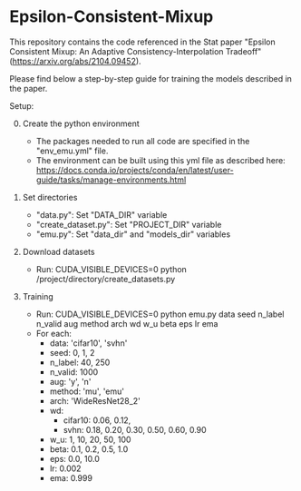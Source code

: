 # Epsilon-Consistent-Mixup

This repository contains the code referenced in the Stat paper "Epsilon Consistent Mixup: An Adaptive Consistency-Interpolation Tradeoff" (https://arxiv.org/abs/2104.09452).

Please find below a step-by-step guide for training the models described in the paper.

Setup:

0. Create the python environment
   - The packages needed to run all code are specified in the "env_emu.yml" file.
   - The environment can be built using this yml file as described here: https://docs.conda.io/projects/conda/en/latest/user-guide/tasks/manage-environments.html

1. Set directories
   - "data.py": Set "DATA_DIR" variable
   - "create_dataset.py": Set "PROJECT_DIR" variable
   - "emu.py": Set "data_dir" and "models_dir" variables

2. Download datasets
   - Run: CUDA_VISIBLE_DEVICES=0 python /project/directory/create_datasets.py

3. Training
   - Run: CUDA_VISIBLE_DEVICES=0 python emu.py data seed n_label n_valid aug method arch wd w_u beta eps lr ema
   - For each:
     - data: 'cifar10', 'svhn'
     - seed: 0, 1, 2
     - n_label: 40, 250
     - n_valid: 1000
     - aug: 'y', 'n'
     - method: 'mu', 'emu'
     - arch: 'WideResNet28_2'
     - wd: 
       - cifar10: 0.06, 0.12, 
       - svhn: 0.18, 0.20, 0.30, 0.50, 0.60, 0.90
     - w_u: 1, 10, 20, 50, 100
     - beta: 0.1, 0.2, 0.5, 1.0
     - eps: 0.0, 10.0
     - lr: 0.002
     - ema: 0.999
